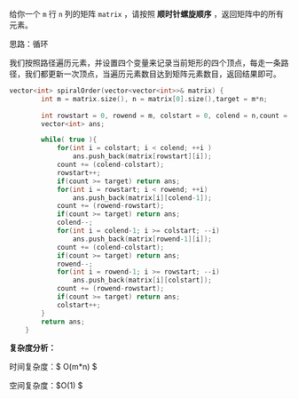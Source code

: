 给你一个 `m` 行 `n` 列的矩阵 `matrix` ，请按照 **顺时针螺旋顺序** ，返回矩阵中的所有元素。



思路：循环

我们按照路径遍历元素，并设置四个变量来记录当前矩形的四个顶点，每走一条路径，我们都更新一次顶点，当遍历元素数目达到矩阵元素数目，返回结果即可。

```C++
vector<int> spiralOrder(vector<vector<int>>& matrix) {
        int m = matrix.size(), n = matrix[0].size(),target = m*n;
        
        int rowstart = 0, rowend = m, colstart = 0, colend = n,count = 0;
        vector<int> ans;

        while( true ){
            for(int i = colstart; i < colend; ++i )
                ans.push_back(matrix[rowstart][i]); 
            count += (colend-colstart);
            rowstart++;
            if(count >= target) return ans;
            for(int i = rowstart; i < rowend; ++i)
                ans.push_back(matrix[i][colend-1]); 
            count += (rowend-rowstart);
            if(count >= target) return ans;
            colend--;
            for(int i = colend-1; i >= colstart; --i)
                ans.push_back(matrix[rowend-1][i]);
            count += (colend-colstart);
            if(count >= target) return ans;
            rowend--;
            for(int i = rowend-1; i >= rowstart; --i)
                ans.push_back(matrix[i][colstart]);
            count += (rowend-rowstart);
            if(count >= target) return ans;
            colstart++;
        }
        return ans;
    }
```

<b>复杂度分析：</b>

时间复杂度：$ O(m*n) $

空间复杂度：$O(1)  $

